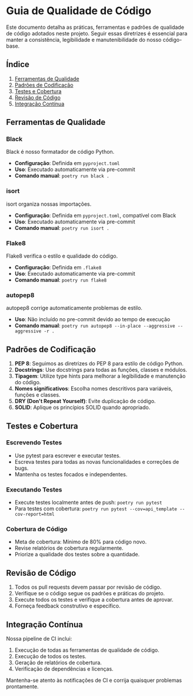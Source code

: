 # Guia de Qualidade de Código

Este documento detalha as práticas, ferramentas e padrões de qualidade de código adotados neste projeto. Seguir essas diretrizes é essencial para manter a consistência, legibilidade e manutenibilidade do nosso código-base.

## Índice

1. [Ferramentas de Qualidade](#ferramentas-de-qualidade)
2. [Padrões de Codificação](#padrões-de-codificação)
3. [Testes e Cobertura](#testes-e-cobertura)
4. [Revisão de Código](#revisão-de-código)
5. [Integração Contínua](#integração-contínua)

## Ferramentas de Qualidade

### Black

Black é nosso formatador de código Python.

- **Configuração**: Definida em `pyproject.toml`
- **Uso**: Executado automaticamente via pre-commit
- **Comando manual**: `poetry run black .`

### isort

isort organiza nossas importações.

- **Configuração**: Definida em `pyproject.toml`, compatível com Black
- **Uso**: Executado automaticamente via pre-commit
- **Comando manual**: `poetry run isort .`

### Flake8

Flake8 verifica o estilo e qualidade do código.

- **Configuração**: Definida em `.flake8`
- **Uso**: Executado automaticamente via pre-commit
- **Comando manual**: `poetry run flake8`

### autopep8

autopep8 corrige automaticamente problemas de estilo.

- **Uso**: Não incluído no pre-commit devido ao tempo de execução
- **Comando manual**: `poetry run autopep8 --in-place --aggressive --aggressive -r .`

## Padrões de Codificação

1. **PEP 8**: Seguimos as diretrizes do PEP 8 para estilo de código Python.
2. **Docstrings**: Use docstrings para todas as funções, classes e módulos.
3. **Tipagem**: Utilize type hints para melhorar a legibilidade e manutenção do código.
4. **Nomes significativos**: Escolha nomes descritivos para variáveis, funções e classes.
5. **DRY (Don't Repeat Yourself)**: Evite duplicação de código.
6. **SOLID**: Aplique os princípios SOLID quando apropriado.

## Testes e Cobertura

### Escrevendo Testes

- Use pytest para escrever e executar testes.
- Escreva testes para todas as novas funcionalidades e correções de bugs.
- Mantenha os testes focados e independentes.

### Executando Testes

- Execute testes localmente antes de push: `poetry run pytest`
- Para testes com cobertura: `poetry run pytest --cov=api_template --cov-report=html`

### Cobertura de Código

- Meta de cobertura: Mínimo de 80% para código novo.
- Revise relatórios de cobertura regularmente.
- Priorize a qualidade dos testes sobre a quantidade.

## Revisão de Código

1. Todos os pull requests devem passar por revisão de código.
2. Verifique se o código segue os padrões e práticas do projeto.
3. Execute todos os testes e verifique a cobertura antes de aprovar.
4. Forneça feedback construtivo e específico.

## Integração Contínua

Nossa pipeline de CI inclui:

1. Execução de todas as ferramentas de qualidade de código.
2. Execução de todos os testes.
3. Geração de relatórios de cobertura.
4. Verificação de dependências e licenças.

Mantenha-se atento às notificações de CI e corrija quaisquer problemas prontamente.
